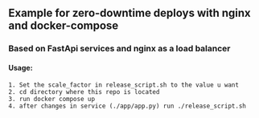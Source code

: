 ## Example for zero-downtime deploys with nginx and docker-compose

### Based on FastApi services and nginx as a load balancer

#### Usage:
    1. Set the scale_factor in release_script.sh to the value u want
    2. cd directory where this repo is located
    3. run docker compose up
    4. after changes in service (./app/app.py) run ./release_script.sh
